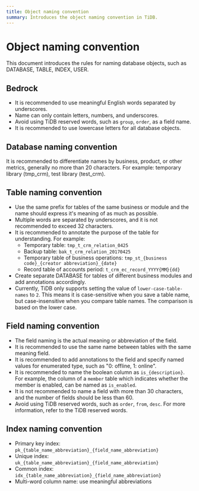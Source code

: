 ```yaml
---
title: Object naming convention
summary: Introduces the object naming convention in TiDB.
---
```


# Object naming convention

This document introduces the rules for naming database objects, such as DATABASE, TABLE, INDEX, USER.

## Bedrock

- It is recommended to use meaningful English words separated by underscores.
- Name can only contain letters, numbers, and underscores.
- Avoid using TiDB reserved words, such as `group`, `order`, as a field name.
- It is recommended to use lowercase letters for all database objects.

## Database naming convention

It is recommended to differentiate names by business, product, or other metrics, generally no more than 20 characters. For example: temporary library (tmp_crm), test library (test_crm).

## Table naming convention

- Use the same prefix for tables of the same business or module and the name should express it's meaning of as much as possible.
- Multiple words are separated by underscores, and it is not recommended to exceed 32 characters.
- It is recommended to annotate the purpose of the table for understanding. For example:
    - Temporary table: `tmp_t_crm_relation_0425`
    - Backup table: `bak_t_crm_relation_20170425`
    - Temporary table of business operations: `tmp_st_{business code}_{creator abbreviation}_{date}`
    - Record table of accounts period: `t_crm_ec_record_YYYY{MM}{dd}`
- Create separate DATABASE for tables of different business modules and add annotations accordingly.
- Currently, TiDB only supports setting the value of `lower-case-table-names` to `2`. This means it is case-sensitive when you save a table name, but case-insensitive when you compare table names. The comparison is based on the lower case.

## Field naming convention

- The field naming is the actual meaning or abbreviation of the field.
- It is recommended to use the same name between tables with the same meaning field.
- It is recommended to add annotations to the field and specify named values for enumerated type, such as "0: offline, 1: online".
- It is recommended to name the boolean column as `is_{description}`. For example, the column of a `member` table which indicates whether the member is enabled, can be named as `is_enabled`.
- It is not recommended to name a field with more than 30 characters, and the number of fields should be less than 60.
- Avoid using TiDB reserved words, such as `order`, `from`, `desc`. For more information, refer to the TiDB reserved words.

## Index naming convention

- Primary key index: `pk_{table_name_abbreviation}_{field_name_abbreviation}`
- Unique index: `uk_{table_name_abbreviation}_{field_name_abbreviation}`
- Common index: `idx_{table_name_abbreviation}_{field_name_abbreviation}`
- Multi-word column name: use meaningful abbreviations